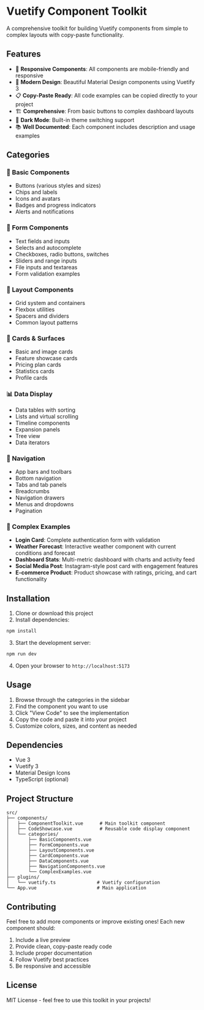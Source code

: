 # Vuetify Component Toolkit

A comprehensive toolkit for building Vuetify components from simple to complex layouts with copy-paste functionality.

## Features

- 📱 **Responsive Components**: All components are mobile-friendly and responsive
- 🎨 **Modern Design**: Beautiful Material Design components using Vuetify 3
- 📋 **Copy-Paste Ready**: All code examples can be copied directly to your project
- 🏗️ **Comprehensive**: From basic buttons to complex dashboard layouts
- 🌙 **Dark Mode**: Built-in theme switching support
- 📚 **Well Documented**: Each component includes description and usage examples

## Categories

### 🔧 Basic Components
- Buttons (various styles and sizes)
- Chips and labels
- Icons and avatars
- Badges and progress indicators
- Alerts and notifications

### 📝 Form Components
- Text fields and inputs
- Selects and autocomplete
- Checkboxes, radio buttons, switches
- Sliders and range inputs
- File inputs and textareas
- Form validation examples

### 📐 Layout Components
- Grid system and containers
- Flexbox utilities
- Spacers and dividers
- Common layout patterns

### 🎴 Cards & Surfaces
- Basic and image cards
- Feature showcase cards
- Pricing plan cards
- Statistics cards
- Profile cards

### 📊 Data Display
- Data tables with sorting
- Lists and virtual scrolling
- Timeline components
- Expansion panels
- Tree view
- Data iterators

### 🧭 Navigation
- App bars and toolbars
- Bottom navigation
- Tabs and tab panels
- Breadcrumbs
- Navigation drawers
- Menus and dropdowns
- Pagination

### 🚀 Complex Examples
- **Login Card**: Complete authentication form with validation
- **Weather Forecast**: Interactive weather component with current conditions and forecast
- **Dashboard Stats**: Multi-metric dashboard with charts and activity feed
- **Social Media Post**: Instagram-style post card with engagement features
- **E-commerce Product**: Product showcase with ratings, pricing, and cart functionality

## Installation

1. Clone or download this project
2. Install dependencies:
```bash
npm install
```

3. Start the development server:
```bash
npm run dev
```

4. Open your browser to `http://localhost:5173`

## Usage

1. Browse through the categories in the sidebar
2. Find the component you want to use
3. Click "View Code" to see the implementation
4. Copy the code and paste it into your project
5. Customize colors, sizes, and content as needed

## Dependencies

- Vue 3
- Vuetify 3
- Material Design Icons
- TypeScript (optional)

## Project Structure

```
src/
├── components/
│   ├── ComponentToolkit.vue      # Main toolkit component
│   ├── CodeShowcase.vue          # Reusable code display component
│   └── categories/
│       ├── BasicComponents.vue
│       ├── FormComponents.vue
│       ├── LayoutComponents.vue
│       ├── CardComponents.vue
│       ├── DataComponents.vue
│       ├── NavigationComponents.vue
│       └── ComplexExamples.vue
├── plugins/
│   └── vuetify.ts               # Vuetify configuration
└── App.vue                      # Main application
```

## Contributing

Feel free to add more components or improve existing ones! Each new component should:

1. Include a live preview
2. Provide clean, copy-paste ready code
3. Include proper documentation
4. Follow Vuetify best practices
5. Be responsive and accessible

## License

MIT License - feel free to use this toolkit in your projects!